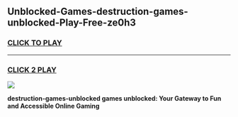 
## Unblocked-Games-destruction-games-unblocked-Play-Free-ze0h3
<h3>
<a href="https://premium76.site?title=destruction-games-unblocked&ref=22A">CLICK TO PLAY</a></h3>
<hr>

<h3>
<a href="https://premium76.site?title=destruction-games-unblocked&ref=22A">CLICK 2 PLAY</a>
  
</h3>

<a href="https://premium76.site?title=destruction-games-unblocked&ref=22A"><img src="https://clearcache.store/games.png"></a>


**destruction-games-unblocked games unblocked: Your Gateway to Fun and Accessible Online Gaming**

